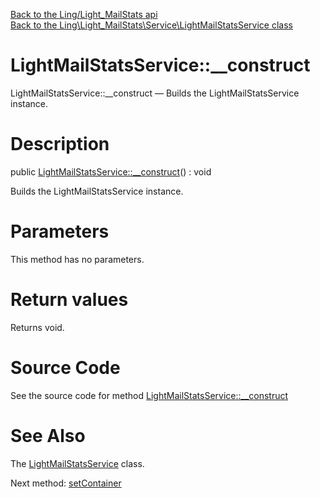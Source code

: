 [Back to the Ling/Light_MailStats api](https://github.com/lingtalfi/Light_MailStats/blob/master/doc/api/Ling/Light_MailStats.md)<br>
[Back to the Ling\Light_MailStats\Service\LightMailStatsService class](https://github.com/lingtalfi/Light_MailStats/blob/master/doc/api/Ling/Light_MailStats/Service/LightMailStatsService.md)


LightMailStatsService::__construct
================



LightMailStatsService::__construct — Builds the LightMailStatsService instance.




Description
================


public [LightMailStatsService::__construct](https://github.com/lingtalfi/Light_MailStats/blob/master/doc/api/Ling/Light_MailStats/Service/LightMailStatsService/__construct.md)() : void




Builds the LightMailStatsService instance.




Parameters
================

This method has no parameters.


Return values
================

Returns void.








Source Code
===========
See the source code for method [LightMailStatsService::__construct](https://github.com/lingtalfi/Light_MailStats/blob/master/Service/LightMailStatsService.php#L49-L53)


See Also
================

The [LightMailStatsService](https://github.com/lingtalfi/Light_MailStats/blob/master/doc/api/Ling/Light_MailStats/Service/LightMailStatsService.md) class.

Next method: [setContainer](https://github.com/lingtalfi/Light_MailStats/blob/master/doc/api/Ling/Light_MailStats/Service/LightMailStatsService/setContainer.md)<br>


